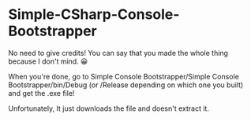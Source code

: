 # Simple-CSharp-Console-Bootstrapper

No need to give credits! You can say that you made the whole thing because I don't mind. 😀

When you're done, go to Simple Console Bootstrapper/Simple Console Bootstrapper/bin/Debug (or /Release depending on which one you built) and get the .exe file!

Unfortunately, It just downloads the file and doesn't extract it.

